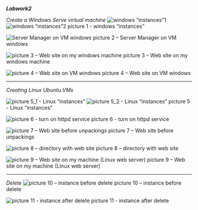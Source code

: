 ___Labwork2___

_Create a Windows Serve virtual machine_
![windows “instances”1](https://github.com/Statcyshyna555im/Lab2/assets/145069084/0845fe9e-44c4-4034-b7d6-6d5163667f44)
![windows “instances”2](https://github.com/Statcyshyna555im/Lab2/assets/145069084/1c2a5245-31d5-4b27-9ae3-3acb4ab14c00)
picture 1 - windows “instances”

![Server Manager on VM windows](https://github.com/Statcyshyna555im/Lab2/assets/145069084/db48ce7a-a2aa-4553-b43c-866dfba1accd)
picture 2 – Server Manager on VM windows

![picture 3 – Web site on my windows machine](https://github.com/Statcyshyna555im/Lab2/assets/145069084/dffea64e-c40b-49e2-a58f-cb6ab97f806e)
picture 3 – Web site on my windows machine

![picture 4 – Web site on VM windows](https://github.com/Statcyshyna555im/Lab2/assets/145069084/3556d148-261f-4194-b457-fe39f872412f)
picture 4 – Web site on VM windows
___
_Creating Linux Ubuntu VMs_

![picture 5_1 - Linux “instances”](https://github.com/Statcyshyna555im/Lab2/assets/145069084/9cd6f833-bf17-4478-92b6-f183f974c782)
![picture 5_2 - Linux “instances”](https://github.com/Statcyshyna555im/Lab2/assets/145069084/01055ce1-34b9-4d63-b1d7-fa8173395e53)
picture 5 - Linux “instances”

![picture 6 - turn on httpd service](https://github.com/Statcyshyna555im/Lab2/assets/145069084/e9c26205-b7a2-41f6-842f-51376c68ddc5)
picture 6 - turn on httpd service

![picture 7 – Web site before unpackings](https://github.com/Statcyshyna555im/Lab2/assets/145069084/c3004a59-07ce-4b22-b919-8d516aaca09d)
picture 7 – Web site before unpackings

![picture 8 – directory with web site](https://github.com/Statcyshyna555im/Lab2/assets/145069084/854a0a93-1e9e-464b-b38d-6fe083464d85)
picture 8 – directory with web site

![picture 9 – Web site on my machine (Linux web server)](https://github.com/Statcyshyna555im/Lab2/assets/145069084/83cb2019-8972-4a0c-be0c-ec28485f185d)
picture 9 – Web site on my machine (Linux web server)
___
_Delete_
![picture 10 – instance before delete](https://github.com/Statcyshyna555im/Lab2/assets/145069084/c7ac6734-0dc3-4c46-a124-02d44388719e)
picture 10 – instance before delete

![picture 11 - instance after delete](https://github.com/Statcyshyna555im/Lab2/assets/145069084/5e1bd968-b6f3-4d3c-bba5-6334c0af04ea)
picture 11 - instance after delete
